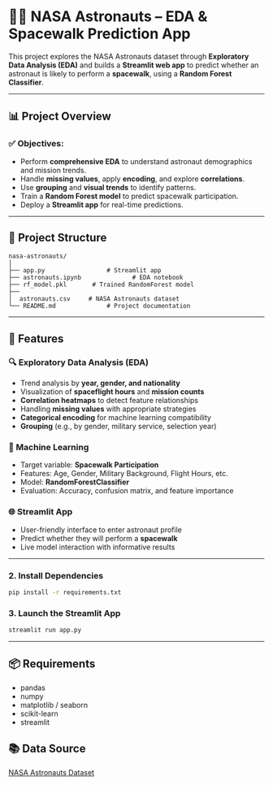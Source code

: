# 🧑‍🚀 NASA Astronauts – EDA & Spacewalk Prediction App

This project explores the NASA Astronauts dataset through **Exploratory Data Analysis (EDA)** and builds a **Streamlit web app** to predict whether an astronaut is likely to perform a **spacewalk**, using a **Random Forest Classifier**.

---

## 📊 Project Overview

### ✅ Objectives:
- Perform **comprehensive EDA** to understand astronaut demographics and mission trends.
- Handle **missing values**, apply **encoding**, and explore **correlations**.
- Use **grouping** and **visual trends** to identify patterns.
- Train a **Random Forest model** to predict spacewalk participation.
- Deploy a **Streamlit app** for real-time predictions.

---

## 📁 Project Structure

```
nasa-astronauts/
│
├── app.py                 # Streamlit app
├── astronauts.ipynb              # EDA notebook
├── rf_model.pkl       # Trained RandomForest model
├── 
│  astronauts.csv     # NASA Astronauts dataset
└── README.md              # Project documentation
```

---

## 📌 Features

### 🔍 Exploratory Data Analysis (EDA)
- Trend analysis by **year, gender, and nationality**
- Visualization of **spaceflight hours** and **mission counts**
- **Correlation heatmaps** to detect feature relationships
- Handling **missing values** with appropriate strategies
- **Categorical encoding** for machine learning compatibility
- **Grouping** (e.g., by gender, military service, selection year)

### 🤖 Machine Learning
- Target variable: **Spacewalk Participation**
- Features: Age, Gender, Military Background, Flight Hours, etc.
- Model: **RandomForestClassifier**
- Evaluation: Accuracy, confusion matrix, and feature importance

### 🌐 Streamlit App
- User-friendly interface to enter astronaut profile
- Predict whether they will perform a **spacewalk**
- Live model interaction with informative results

---
 

### 2. Install Dependencies
```bash
pip install -r requirements.txt
```

### 3. Launch the Streamlit App
```bash
streamlit run app.py
```

---

## 📦 Requirements

- pandas  
- numpy  
- matplotlib / seaborn  
- scikit-learn  
- streamlit  

 

## 📚 Data Source

[NASA Astronauts Dataset](https://www.kaggle.com/nasa/astronaut-dataset)
 

